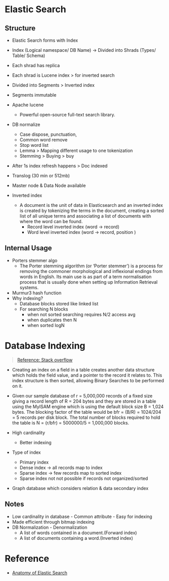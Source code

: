 # Elastic Search

## Structure
- Elastic Search forms with Index
- Index (Logical namespace/ DB Name) -> Divided into Shrads (Types/ Table/ Schema)
- Each shrad has replica
- Each shrad is Lucene index > for inverted search
- Divided into Segments > Inverted index
- Segments immutable
- Apache lucene
    - Powerful open-source full-text search library.
- DB normalize
    - Case dispose, punctuation, 
    - Common word remove    
    - Stop word list
    - Lemma > Mapping different usage to one
tokenization
    -  Stemming > Buying > buy
- After 1s index refresh happens > Doc indexed 
- Translog (30 min or 512mb)
- Master node & Data Node available

- Inverted index
    - A document is the unit of data in Elasticsearch and an inverted index is created by tokenizing the terms in the document, creating a sorted list of all unique terms and associating a list of documents with where the word can be found.
      - Record level inverted index (word -> record)
      - Word level inverted index (word -> record, position )

## Internal Usage
- Porters stemmer algo
    - The Porter stemming algorithm (or ‘Porter stemmer’) is a process for removing the commoner morphological and inflexional endings from words in English. Its main use is as part of a term normalisation process that is usually done when setting up Information Retrieval systems.
- Murmur3 hash function
-  Why indexing?
    - Database blocks stored like linked list
    - For searching  N blocks 
        - when not sorted searching requires N/2 access avg
        - when duplicates then N
        - when sorted logN

# Database Indexing
> [Reference: Stack overflow](https://stackoverflow.com/questions/1108/how-does-database-indexing-work)

- Creating an index on a field in a table creates another data structure which holds the field value, and a pointer to the record it relates to. This index structure is then sorted, allowing Binary Searches to be performed on it.

- Given our sample database of r = 5,000,000 records of a fixed size giving a record length of R = 204 bytes and they are stored in a table using the MyISAM engine which is using the default block size B = 1,024 bytes. The blocking factor of the table would be bfr = (B/R) = 1024/204 = 5 records per disk block. The total number of blocks required to hold the table is N = (r/bfr) = 5000000/5 = 1,000,000 blocks.

- High cardinality
    - Better indexing 
- Type of index 
    - Primary index
    - Dense index -> all records map to index
    - Sparse index -> few records map to sorted index
    - Sparse index not not possible if records not organized/sorted
- Graph database which considers relation & data 
secondary index

## Notes
- Low cardinality in database - Common attribute - Easy for indexing
- Made efficient through bitmap indexing
- DB Normalization - Denormalization
    - A list of words contained in a document.(Forward index)
    - A list of documents containing a word.(Inverted index)


# Reference
- [Anatomy of Elastic Search](https://blog.insightdatascience.com/anatomy-of-an-elasticsearch-cluster-part-i-7ac9a13b05db)

